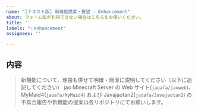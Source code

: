```yaml
---
name: "[テキスト版] 新機能提案・要望 - Enhancement"
about: フォーム版が利用できない場合はこちらをお使いください。
title: ''
labels: "✨enhancement"
assignees: ''

---
```


## 内容

> 新機能について、理由も併せて明確・簡潔に説明してください（以下に追記してください）
> jao Minecraft Server の Web サイト(`jaoafa/jaoweb`)、MyMaid4(`jaoafa/MyMaid4`) および Javajaotan2(`jaoafa/Javajaotan2`) の不具合報告や新機能の提案は各リポジトリにてお願いします。

